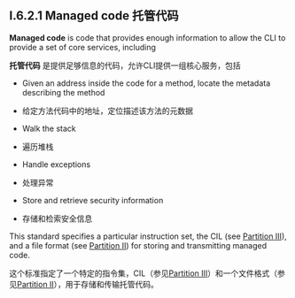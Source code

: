 ## I.6.2.1 Managed code 托管代码

**Managed code** is code that provides enough information to allow the CLI to provide a set of core services, including

**托管代码** 是提供足够信息的代码，允许CLI提供一组核心服务，包括



 * Given an address inside the code for a method, locate the metadata describing the method
 * 给定方法代码中的地址，定位描述该方法的元数据



 * Walk the stack
 * 遍历堆栈



 * Handle exceptions

 * 处理异常



 * Store and retrieve security information
 * 存储和检索安全信息



 This standard specifies a particular instruction set, the CIL (see [Partition III](#todo-missing-hyperlink)), and a file format (see [Partition II](#todo-missing-hyperlink)) for storing and transmitting managed code.

这个标准指定了一个特定的指令集，CIL（参见[Partition III](#todo-missing-hyperlink)）和一个文件格式（参见[Partition II](#todo-missing-hyperlink)），用于存储和传输托管代码。
